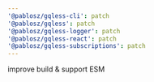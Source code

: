 ```yaml
---
'@pablosz/gqless-cli': patch
'@pablosz/gqless': patch
'@pablosz/gqless-logger': patch
'@pablosz/gqless-react': patch
'@pablosz/gqless-subscriptions': patch
---
```


improve build & support ESM
